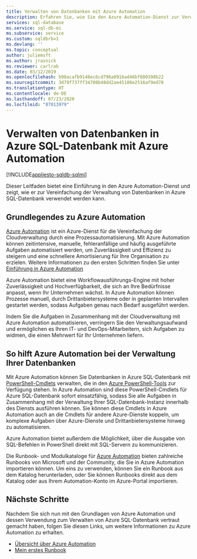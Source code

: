 ```yaml
---
title: Verwalten von Datenbanken mit Azure Automation
description: Erfahren Sie, wie Sie den Azure Automation-Dienst zur Verwaltung von Azure SQL-Datenbank im großen Stil verwenden.
services: sql-database
ms.service: sql-db-mi
ms.subservice: service
ms.custom: sqldbrb=1
ms.devlang: ''
ms.topic: conceptual
author: juliemsft
ms.author: jrasnick
ms.reviewer: carlrab
ms.date: 03/12/2019
ms.openlocfilehash: b90acafb9146ec6cd796a0916ad46bf880398b22
ms.sourcegitcommit: 3d79f737ff34708b48dd2ae45100e2516af9ed78
ms.translationtype: HT
ms.contentlocale: de-DE
ms.lasthandoff: 07/23/2020
ms.locfileid: "87013979"
---
```

# <a name="manage-databases-in-azure-sql-database-by-using-azure-automation"></a>Verwalten von Datenbanken in Azure SQL-Datenbank mit Azure Automation

[!INCLUDE[appliesto-sqldb-sqlmi](../includes/appliesto-sqldb-sqlmi.md)]

Dieser Leitfaden bietet eine Einführung in den Azure Automation-Dienst und zeigt, wie er zur Vereinfachung der Verwaltung von Datenbanken in Azure SQL-Datenbank verwendet werden kann.

## <a name="about-azure-automation"></a>Grundlegendes zu Azure Automation

[Azure Automation](https://azure.microsoft.com/services/automation/) ist ein Azure-Dienst für die Vereinfachung der Cloudverwaltung durch eine Prozessautomatisierung. Mit Azure Automation können zeitintensive, manuelle, fehleranfällige und häufig ausgeführte Aufgaben automatisiert werden, um Zuverlässigkeit und Effizienz zu steigern und eine schnellere Amortisierung für Ihre Organisation zu erzielen. Weitere Informationen zu den ersten Schritten finden Sie unter [Einführung in Azure Automation](../../automation/automation-intro.md)

Azure Automation bietet eine Workflowausführungs-Engine mit hoher Zuverlässigkeit und Hochverfügbarkeit, die sich an Ihre Bedürfnisse anpasst, wenn Ihr Unternehmen wächst. In Azure Automation können Prozesse manuell, durch Drittanbietersysteme oder in geplanten Intervallen gestartet werden, sodass Aufgaben genau nach Bedarf ausgeführt werden.

Indem Sie die Aufgaben in Zusammenhang mit der Cloudverwaltung mit Azure Automation automatisieren, verringern Sie den Verwaltungsaufwand und ermöglichen es Ihren IT- und DevOps-Mitarbeitern, sich Aufgaben zu widmen, die einen Mehrwert für Ihr Unternehmen liefern.

## <a name="how-azure-automation-can-help-manage-your-databases"></a>So hilft Azure Automation bei der Verwaltung Ihrer Datenbanken

Mit Azure Automation können Sie Datenbanken in Azure SQL-Datenbank mit [PowerShell-Cmdlets](/powershell/module/servicemanagement/azure.service/#sql) verwalten, die in den [Azure PowerShell-Tools](/powershell/azure/) zur Verfügung stehen. In Azure Automation sind diese PowerShell-Cmdlets für Azure SQL-Datenbank sofort einsatzfähig, sodass Sie alle Aufgaben in Zusammenhang mit der Verwaltung Ihrer SQL-Datenbank-Instanz innerhalb des Diensts ausführen können. Sie können diese Cmdlets in Azure Automation auch an die Cmdlets für andere Azure-Dienste koppeln, um komplexe Aufgaben über Azure-Dienste und Drittanbietersysteme hinweg zu automatisieren.

Azure Automation bietet außerdem die Möglichkeit, über die Ausgabe von SQL-Befehlen in PowerShell direkt mit SQL-Servern zu kommunizieren.

Die Runbook- und Modulkataloge für [Azure Automation](../../automation/automation-runbook-gallery.md) bieten zahlreiche Runbooks von Microsoft und der Community, die Sie in Azure Automation importieren können. Um eins zu verwenden, können Sie ein Runbook aus dem Katalog herunterladen, oder Sie können Runbooks direkt aus dem Katalog oder aus Ihrem Automation-Konto im Azure-Portal importieren.

## <a name="next-steps"></a>Nächste Schritte

Nachdem Sie sich nun mit den Grundlagen von Azure Automation und dessen Verwendung zum Verwalten von Azure SQL-Datenbank vertraut gemacht haben, folgen Sie diesen Links, um weitere Informationen zu Azure Automation zu erhalten.

- [Übersicht über Azure Automation](../../automation/automation-intro.md)
- [Mein erstes Runbook](../../automation/learn/automation-tutorial-runbook-graphical.md)
